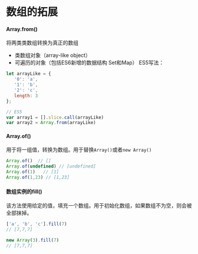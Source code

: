 # 数组的拓展

#### Array.from()
将两类类数组转换为真正的数组
* 类数组对象（array-like object）
* 可遍历的对象（包括ES6新增的数据结构 Set和Map）
ES5写法：
```JavaScript
let arrayLike = {
   '0': 'a',
   '1': 'b',
   '2': 'c',
   length: 3
};

// ES5
var array1 = [].slice.call(arrayLike)
var array2 = Array.from(arrayLike)
```

#### Array.of()
用于将一组值，转换为数组。用于替换`Array()`或者`new Array()`
```JavaScript
Array.of()  // []
Array.of(undefined) // [undefined]
Array.of(1)   // [1]
Array.of(1,23) // [1,23]
```

#### 数组实例的fill()
该方法使用给定的值，填充一个数组。用于初始化数组，如果数组不为空，则会被全部抹掉。
```JavaScript
['a', 'b', 'c'].fill(7)
// [7,7,7]

new Array(3).fill(7)
// [7,7,7]

```
